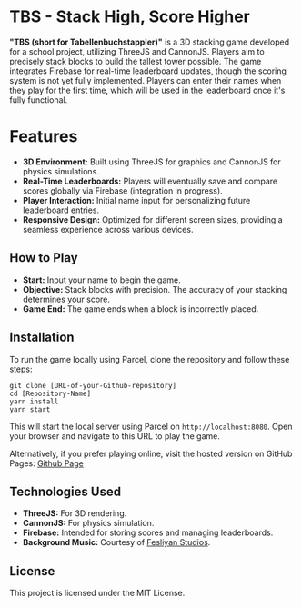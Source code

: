 # TBS - Stack High, Score Higher

**"TBS (short for Tabellenbuchstappler)"** is a 3D stacking game developed for a school project, utilizing ThreeJS and CannonJS. Players aim to precisely stack blocks to build the tallest tower possible. The game integrates Firebase for real-time leaderboard updates, though the scoring system is not yet fully implemented. Players can enter their names when they play for the first time, which will be used in the leaderboard once it's fully functional.

# Features

- **3D Environment:** Built using ThreeJS for graphics and CannonJS for physics simulations.
- **Real-Time Leaderboards:** Players will eventually save and compare scores globally via Firebase (integration in progress).
- **Player Interaction:** Initial name input for personalizing future leaderboard entries.
- **Responsive Design:** Optimized for different screen sizes, providing a seamless experience across various devices.

## How to Play

- **Start:** Input your name to begin the game.
- **Objective:** Stack blocks with precision. The accuracy of your stacking determines your score.
- **Game End:** The game ends when a block is incorrectly placed.

## Installation

To run the game locally using Parcel, clone the repository and follow these steps:
```
git clone [URL-of-your-Github-repository]
cd [Repository-Name]
yarn install
yarn start
```
This will start the local server using Parcel on `http://localhost:8080`. Open your browser and navigate to this URL to play the game.

Alternatively, if you prefer playing online, visit the hosted version on GitHub Pages:
[Github Page](https://hibiikiii.github.io/tbs-game/)

## Technologies Used

- **ThreeJS:** For 3D rendering.
- **CannonJS:** For physics simulation.
- **Firebase:** Intended for storing scores and managing leaderboards.
- **Background Music:** Courtesy of [Fesliyan Studios](https://www.fesliyanstudios.com).

## License

This project is licensed under the MIT License.

